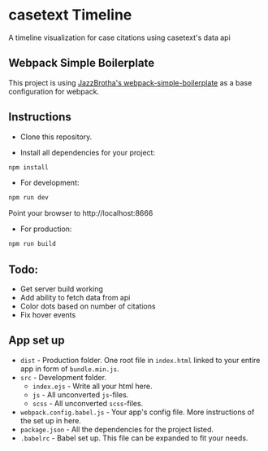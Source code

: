 # casetext Timeline
A timeline visualization for case citations using casetext's data api

## Webpack Simple Boilerplate
This project is using [JazzBrotha's webpack-simple-boilerplate](https://github.com/JazzBrotha/webpack-simple-boilerplate) as a base configuration for webpack.

## Instructions

* Clone this repository.

* Install all dependencies for your project:

```bash
npm install
```

* For development:

```bash
npm run dev
```

Point your browser to http://localhost:8666

* For production:
```bash
npm run build
```


## Todo:
- Get server build working
- Add ability to fetch data from api
- Color dots based on number of citations
- Fix hover events

## App set up

* `dist` - Production folder. One root file in `index.html` linked to your entire app in form of `bundle.min.js`.
* `src` - Development folder.
    - `index.ejs` - Write all your html here.
    - `js` - All unconverted `js`-files.
    - `scss` - All unconverted `scss`-files.
* `webpack.config.babel.js` - Your app's config file. More instructions of the set up in here.
* `package.json` - All the dependencies for the project listed.
* `.babelrc` - Babel set up. This file can be expanded to fit your needs.
